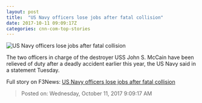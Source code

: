 ```yaml
---
layout: post
title:  "US Navy officers lose jobs after fatal collision"
date: 2017-10-11 09:09:17Z
categories: cnn-com-top-stories
---
```


![US Navy officers lose jobs after fatal collision](http://i2.cdn.cnn.com/cnnnext/dam/assets/170821093834-01-uss-john-s-mccain-collission-0821-super-tease.jpg)

The two officers in charge of the destroyer USS John S. McCain have been relieved of duty after a deadly accident earlier this year, the US Navy said in a statement Tuesday.


Full story on F3News: [US Navy officers lose jobs after fatal collision](http://www.f3nws.com/n/gqWVpH)

> Posted on: Wednesday, October 11, 2017 9:09:17 AM
